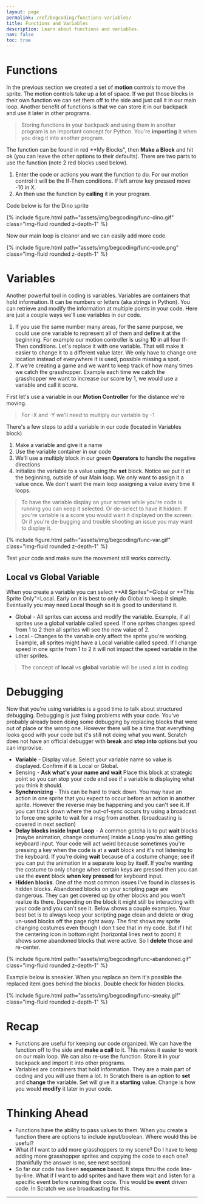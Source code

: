 ```yaml
---
layout: page
permalink: /ref/begcoding/functions-variables/
title: Functions and Variables
description: Learn about functions and variables.
nav: false
toc: true
---
```

# Functions
In the previous section we created a set of **motion** controls to move the sprite. The motion controls take up a lot of space. If we put those blocks in their own function we can set them off to the side and just call it in our main loop. Another benefit of functions is that we can store it in our backpack and use it later in other programs. 
> Storing functions in your backpack and using them in another program is an important concept for Python. You're **importing** it when you drag it into another program.  

The function can be found in red **My Blocks", then **Make a Block** and hit ok (you can leave the other options to their defaults).
There are two parts to use the function (note 2 red blocks used below). 
1. Enter the code or actions you want the function to do. For our motion control it will be the If-Then conditions. If left arrow key pressed move -10 in X.
2. An then use the function by **calling** it in your program.

Code below is for the Dino ​sprite
<div class="row">
    <div class="col-md mt-3 mt-md-0">
        {% include figure.html path="assets/img/begcoding/func-dino.gif" class="img-fluid rounded z-depth-1" %}
    </div>
</div>

Now our main loop is cleaner and we can easily add more code.
<div class="row">
    <div class="col-md mt-3 mt-md-0">
        {% include figure.html path="assets/img/begcoding/func-code.png" class="img-fluid rounded z-depth-1" %}
    </div>
</div>

# Variables
Another powerful tool in coding is variables. Variables are containers that hold information. It can be numbers or letters (aka strings in Python). You can retrieve and modify the information at multiple points in your code. Here are just a couple ways we'll use variables in our code.
​​
1. ​If you use the same number many areas, for the same purpose, we could use one variable to represent all of them and define it at the beginning. For example our motion controller is using **10** in all four If-Then conditions. Let's replace it with one variable. That will make it easier to change it to a different value later. We only have to change one location instead of everywhere it is used, possible missing a spot.
2. If we're creating a game and we want to keep track of how many times we catch the grasshopper. Example each time we catch the grasshopper we want to increase our score by 1, we would use a variable and call it score.​​​  

First let's use a variable in our **Motion Controller** for the distance we're moving.  

> For -X and -Y we'll need to multiply our variable by -1  

There's a few steps to add a variable in our code (located in Variables block)
1. Make a variable and give it a name
2. Use the variable container in our code
3. We'll use a multiply block in our green **Operators** to handle the negative directions
4. Initialize the variable to a value using the **set** block. Notice we put it at the beginning, outside of our Main loop. We only want to assign it a value once. We don't want the main loop assigning a value every time it loops.

> To have the variable display on your screen while you're code is running you can keep it selected. Or de-select to have it hidden. If you're variable is a score you would want it displayed on the screen. Or if you're de-bugging and trouble shooting an issue you may want to display it.  

<div class="row">
    <div class="col-md mt-3 mt-md-0">
        {% include figure.html path="assets/img/begcoding/func-var.gif" class="img-fluid rounded z-depth-1" %}
    </div>
</div>

Test your code and make sure the movement still works correctly.

## Local vs Global Variable
When you create a variable you can select **All Sprites"=Global or **This Sprite Only"=Local. Early on it is best to only do Global to keep it simple. Eventually you may need Local though so it is good to understand it.
* Global - All sprites can access and modify the variable. Example, if all sprites use a global variable called speed. If one sprites changes speed from 1 to 2 then all sprites will see the new value of 2.
* ​Local - Changes to the variable only affect the sprite you're working. Example, all sprites might have a Local variable called speed. If I change speed in one sprite from 1 to 2 it will not impact the speed variable in the other sprites.

> The concept of **local** vs **global** variable will be used a lot in coding  

# Debugging
Now that you're using variables is a good time to talk about structured debugging. Debugging is just fixing problems with your code. You've probably already been doing some debugging by replacing blocks that were out of place or the wrong one. However there will be a time that everything looks good with your code but it's still not doing what you want. Scratch does not have an official debugger with **break** and **step into** options but you can improvise.
* **Variable** - Display value. Select your variable name so value is displayed. Confirm if it is Local or Global.
* Sensing - **Ask what's your name and wait** Place this block at strategic point so you can stop your code and see if a variable is displaying what you think it should.
* **Synchronizing** - This can be hard to track down. You may have an action in one sprite that you expect to occur before an action in another sprite. However the reverse may be happening and you can't see it. If you can track down where the out-of-sync occurs try using a broadcast to force one sprite to wait for a msg from another. (broadcasting is covered in next section)
* **Delay blocks inside Input Loop** - A common gotcha is to put **wait** blocks (maybe animation, change costumes) inside a Loop you're also getting keyboard input. Your code will act weird because sometimes you're pressing a key when the code is at a **wait** block and it's not listening to the keyboard. If you're doing **wait** because of a costume change; see if you can put the animation in a separate loop by itself. If you're wanting the costume to only change when certain keys are pressed then you can use the **event** block **when key pressed** for keyboard input. 
* **Hidden blocks**. One of the most common issues I've found in classes is hidden blocks. Abandoned blocks on your scripting page are dangerous. They can get covered up by other blocks and you won't realize its there. Depending on the block it might still be interacting with your code and you can't see it. Below shows a couple examples. Your best bet is to always keep your scripting page clean and delete or drag un-used blocks off the page right away. The first shows my sprite changing costumes even though I don't see that in my code. But if I hit the centering icon in bottom right (horizontal lines next to zoom) it shows some abandoned blocks that were active. So I **delete** those and re-center.
<div class="row">
    <div class="col-md mt-3 mt-md-0">
        {% include figure.html path="assets/img/begcoding/func-abandoned.gif" class="img-fluid rounded z-depth-1" %}
    </div>
</div>

Example below is sneakier. When you replace an item it's possible the replaced item goes behind the blocks. Double check for hidden blocks.
<div class="row">
    <div class="col-md mt-3 mt-md-0">
        {% include figure.html path="assets/img/begcoding/func-sneaky.gif" class="img-fluid rounded z-depth-1" %}
    </div>
</div>

# Recap
* Functions are useful for keeping our code organized. We can have the function off to the side and **make a call** to it. This makes it easier to work on our main loop. We can also re-use the function. Store it in your backpack and import it into other programs.
* ​Variables are containers that hold information. They are a main part of coding and you will use them a lot. In Scratch there is an option to **set** and **change** the variable. Set will give it a **starting** value. Change is how you would **modify** it later in your code.  

# Thinking Ahead
* Functions have the ability to pass values to them. When you create a function there are options to include input/boolean. Where would this be useful?
* What if I want to add more grasshoppers to my scene? Do I have to keep adding more grasshopper sprites and copying the code to each one? (thankfully the answer is no, see next section)
* So far our code has been **sequence** based. It steps thru the code line-by-line. What if I want to add sprites and have them wait and listen for a specific event before running their code. This would be **event** driven code. In Scratch we use broadcasting for this.

-----------------------------